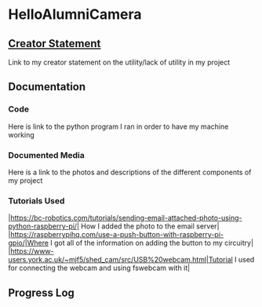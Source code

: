 # HelloAlumniCamera

## [Creator Statement](https://docs.google.com/document/d/1hcS8t-yOIBbmYzG0sEeP-HjHTOhzTGEmskSifxIYWKU/edit?usp=sharing)
Link to my creator statement on the utility/lack of utility in my project

## Documentation
### Code
Here is link to the python program I ran in order to have my machine working
### Documented Media
Here is a link to the photos and descriptions of the different components of my project
### Tutorials Used
|https://bc-robotics.com/tutorials/sending-email-attached-photo-using-python-raspberry-pi/| How I added the photo to the email server|
|https://raspberrypihq.com/use-a-push-button-with-raspberry-pi-gpio/|Where I got all of the information on adding the button to my circuitry|
|https://www-users.york.ac.uk/~mjf5/shed_cam/src/USB%20webcam.html|Tutorial I used for connecting the webcam and using fswebcam with it|
## Progress Log


